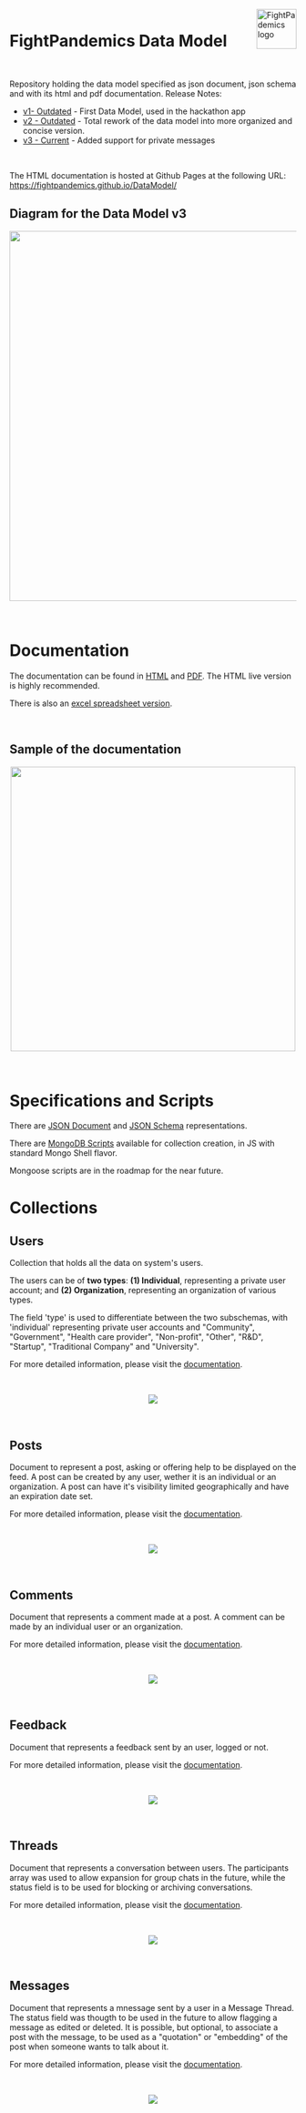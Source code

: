 <br />

<a href="https://fightpandemics.com/">
    <img src="https://scontent.fpet1-1.fna.fbcdn.net/v/t1.0-1/91397488_120087589636900_7236983386537984000_n.jpg?_nc_cat=110&_nc_sid=dbb9e7&_nc_oc=AQn7ohukMj_QASvuajKWQMsT4Qh3l4ca2TfJcR1yAkm6HDWwhdxl2CwRJcuBKmegtOlT5MH0FBjlGS-c2Vb2f65w&_nc_ht=scontent.fpet1-1.fna&oh=df1b3022c1fc626fdba3a7e3c4c8fede&oe=5EC0C3FE" alt="FightPademics logo" title="FightPandemics" align="right" height="70" />
</a>

# FightPandemics Data Model

<br />

Repository holding the data model specified as json document, json schema and with its html and pdf documentation.
Release Notes:

- [v1- Outdated](/v1) - First Data Model, used in the hackathon app
- [v2 - Outdated](/v2) - Total rework of the data model into more organized and concise version.
- [v3 - Current](/v3) - Added support for private messages

<br />

The HTML documentation is hosted at Github Pages at the following URL: https://fightpandemics.github.io/DataModel/

## Diagram for the Data Model v3

<p align="center">
  <img width="650" src="images/diagram_model.png">
</p>
<br />

# Documentation

The documentation can be found in [HTML](https://fightpandemics.github.io/DataModel/) and [PDF](v3/docs/FightPandemics_documentation.pdf). The HTML live version is highly recommended.

There is also an [excel spreadsheet version](v3/docs/FightPandemics.xlsx).

<br />

## Sample of the documentation

<p align="center">
  <img height='500' src="images/sample_documentation.jpg">
</p>
<br />

# Specifications and Scripts

There are [JSON Document](v3/scripts/JSON_Document) and [JSON Schema](v3/scripts/JSON_Schema) representations.

There are [MongoDB Scripts](v3/scripts/MongoDB_Script) available for collection creation, in JS with standard Mongo Shell flavor.

Mongoose scripts are in the roadmap for the near future.

# Collections

## Users

Collection that holds all the data on system's users.

The users can be of **two types**: **(1) Individual**, representing a private user account; and **(2) Organization**, representing an organization of various types.

The field 'type' is used to differentiate between the two subschemas, with 'individual' representing private user accounts and "Community", "Government", "Health care provider", "Non-profit", "Other", "R&D", "Startup", "Traditional Company" and "University".

For more detailed information, please visit the [documentation](https://fightpandemics.github.io/DataModel/).

<br />
<p align="center">
  <img src="images/users_collection.png">
</p>
<br />

## Posts

Document to represent a post, asking or offering help to be displayed on the feed. A post can be created by any user, wether it is an individual or an organization. A post can have it's visibility limited geographically and have an expiration date set.

For more detailed information, please visit the [documentation](https://fightpandemics.github.io/DataModel/).

<br />
<p align="center">
  <img src="images/posts_collection.png">
</p>
<br />

## Comments

Document that represents a comment made at a post. A comment can be made by an individual user or an organization.

For more detailed information, please visit the [documentation](https://fightpandemics.github.io/DataModel/).

<br />
<p align="center">
  <img src="images/comments_collection.png">
</p>
<br />

## Feedback

Document that represents a feedback sent by an user, logged or not.

For more detailed information, please visit the [documentation](https://fightpandemics.github.io/DataModel/).

<br />
<p align="center">
  <img src="images/feedbacks_collection.png">
</p>
<br />


## Threads

Document that represents a conversation between users. The participants array was used to allow expansion for group chats in the future, while the status field is to be used for blocking or archiving conversations.

For more detailed information, please visit the [documentation](https://fightpandemics.github.io/DataModel/).

<br />
<p align="center">
  <img src="images/threads_collection.png">
</p>
<br />


## Messages

Document that represents a mnessage sent by a user in a Message Thread. 
The status field was thougth to be used in the future to allow flagging a message as edited or deleted. It is possible, but optional, to associate a post with the message, to be used as a "quotation" or "embedding" of the post when someone wants to talk about it. 

For more detailed information, please visit the [documentation](https://fightpandemics.github.io/DataModel/).

<br />
<p align="center">
  <img src="images/messages_collection.png">
</p>
<br />